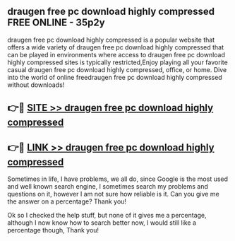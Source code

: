 ## draugen free pc download highly compressed FREE ONLINE - 35p2y

draugen free pc download highly compressed is a popular website that offers a wide variety of draugen free pc download highly compressed that can be played in environments where access to draugen free pc download highly compressed sites is typically restricted,Enjoy playing all your favorite casual draugen free pc download highly compressed, office, or home. Dive into the world of online freedraugen free pc download highly compressed without downloads!

## 👉🔴 [SITE >> draugen free pc download highly compressed](http://news.freeplayer.one?title=draugen_free_pc_download_highly_compressed&ref=FRRE)

## 👉🔴 [LINK >> draugen free pc download highly compressed](http://news.freeplayer.one?title=draugen_free_pc_download_highly_compressed&ref=FREE)

Sometimes in life, I have problems, we all do, since Google is the most used and well known search engine, I sometimes search my problems and questions on it, however I am not sure how reliable is it. Can you give me the answer on a percentage? Thank you!

Ok so I checked the help stuff, but none of it gives me a percentage, although I now know how to search better now, I would still like a percentage though, Thank you!